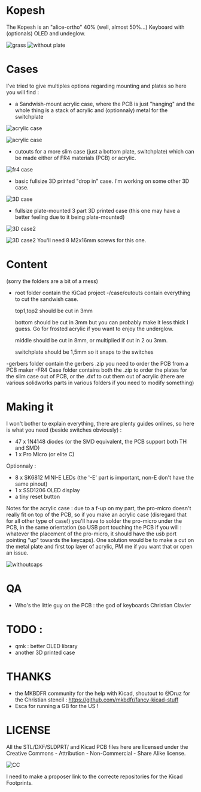 # Kopesh

The Kopesh is an "alice-ortho" 40% (well, almost 50%...) Keyboard with (optionals) OLED and undeglow.


![grass](https://github.com/Koumbaya/Kopesh/blob/master/pictures/grass.jpg?raw=true)
![without plate](https://github.com/Koumbaya/Kopesh/blob/master/pictures/20200418_130837~(1).jpg?raw=true)

# Cases

I've tried to give multiples options regarding mounting and plates so here you will find :
- a Sandwish-mount acrylic case, where the PCB is just "hanging" and the whole thing is a stack of acrylic and (optionnaly) metal for the switchplate

![acrylic case](https://github.com/Koumbaya/Kopesh/blob/master/pictures/real1.jpg?raw=true)

![acrylic case](https://github.com/Koumbaya/Kopesh/blob/master/pictures/real2.jpg?raw=true)

- cutouts for a more slim case (just a bottom plate, switchplate) which can be made either of FR4 materials (PCB) or acrylic.

![fr4 case](https://github.com/Koumbaya/Kopesh/blob/master/pictures/kopeshFR4.PNG?raw=true)

- basic fullsize 3D printed "drop in" case. I'm working on some other 3D case.

![3D case](https://github.com/Koumbaya/Kopesh/blob/master/pictures/caseoled.PNG?raw=true)

- fullsize plate-mounted 3 part 3D printed case (this one may have a better feeling due to it being plate-mounted)

![3D case2](https://github.com/Koumbaya/Kopesh/blob/master/pictures/real3d.jpg?raw=true)

![3D case2](https://github.com/Koumbaya/Kopesh/blob/master/pictures/3parts.PNG?raw=true)
You'll need 8 M2x16mm screws for this one.

# Content

(sorry the folders are a bit of a mess)
- root folder contain the KiCad project
-/case/cutouts contain everything to cut the sandwish case. 

	top1,top2 should be cut in 3mm

	bottom should be cut in 3mm but you can probably make it less thick I guess. Go for frosted acrylic if you want to enjoy the underglow.

	middle should be cut in 8mm, or multiplied if cut in 2 ou 3mm.

	switchplate should be 1,5mm so it snaps to the switches

-gerbers folder contain the gerbers .zip you need to order the PCB from a PCB maker
-FR4 Case folder contains both the .zip to order the plates for the slim case out of PCB, or the .dxf to cut them out of acrylic
(there are various solidworks parts in various folders if you need to modify something)

# Making it

I won't bother to explain everything, there are plenty guides onlines, so here is what you need (beside switches obviously) :
- 47 x 1N4148 diodes (or the SMD equivalent, the PCB support both TH and SMD)
- 1 x Pro Micro (or elite C)

Optionnaly :  
- 8 x SK6812 MINI-E LEDs (the '-E' part is important, non-E don't have the same pinout)
- 1 x SSD1206 OLED display
- a tiny reset button

Notes for the acrylic case : due to a f-up on my part, the pro-micro doesn't really fit on top of the PCB, so if you make an acrylic case (disregard that for all other type of case!) you'll have to solder the pro-micro under the PCB, in the same orientation (so USB port touching the PCB if you will : whatever the placement of the pro-micro, it should have the usb port pointing "up" towards the keycaps). One solution would be to make a cut on the metal plate and first top layer of acrylic, PM me if you want that or open an issue.

![withoutcaps](https://github.com/Koumbaya/Kopesh/blob/master/pictures/20200418_124801~(1).jpg?raw=true)

# QA

- Who's the little guy on the PCB : the god of keyboards Christian Clavier

# TODO :

- qmk : better OLED library
- another 3D printed case

# THANKS
- the MKBDFR community for the help with Kicad, shoutout to @Druz for the Christian stencil : https://github.com/mkbdfr/fancy-kicad-stuff
- Esca for running a GB for the US !

# LICENSE
All the STL/DXF/SLDPRT/ and Kicad PCB files here are licensed under the Creative Commons - Attribution - Non-Commercial - Share Alike license.

![CC](https://github.com/Koumbaya/Kopesh/blob/master/pictures/creativecommons.png?raw=true)

I need to make a proposer link to the correcte repositories for the Kicad Footprints.
